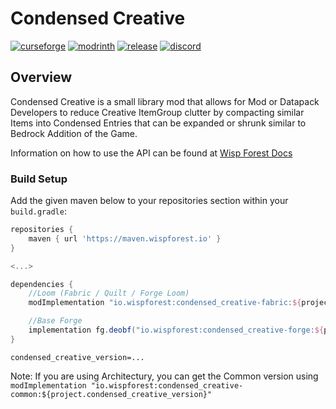 # Condensed Creative

[![curseforge](https://img.shields.io/badge/-CurseForge-gray?style=for-the-badge&logo=curseforge&labelColor=orange)](https://www.curseforge.com/minecraft/mc-mods/cci)
[![modrinth](https://img.shields.io/badge/-modrinth-gray?style=for-the-badge&labelColor=green&labelWidth=15&logo=appveyor&logoColor=white)](https://modrinth.com/mod/condensed-creative)
[![release](https://img.shields.io/github/v/release/wisp-forest/CondensedCreativeItems?logo=github&style=for-the-badge)](https://github.com/wisp-forest/CondensedCreativeItems/releases)
[![discord](https://img.shields.io/discord/825828008644313089?label=wisp%20forest&logo=discord&logoColor=white&style=for-the-badge)](https://discord.gg/xrwHKktV2d)

## Overview

Condensed Creative is a small library mod that allows for Mod or Datapack Developers to reduce Creative ItemGroup clutter by compacting similar Items into Condensed Entries that can be expanded or shrunk similar to Bedrock Addition of the Game. 

Information on how to use the API can be found at [Wisp Forest Docs](https://docs.wispforest.io/condensed-creative/setup/)

### Build Setup

Add the given maven below to your repositories section within your `build.gradle`:

```groovy title="build.gradle"
repositories {
    maven { url 'https://maven.wispforest.io' }
}

<...>

dependencies {
    //Loom (Fabric / Quilt / Forge Loom)
    modImplementation "io.wispforest:condensed_creative-fabric:${project.condensed_creative_version}"

    //Base Forge
    implementation fg.deobf("io.wispforest:condensed_creative-forge:${project.condensed_creative_version}")
}
```
```
condensed_creative_version=...
```

Note: If you are using Architectury, you can get the Common version using `modImplementation "io.wispforest:condensed_creative-common:${project.condensed_creative_version}"`

